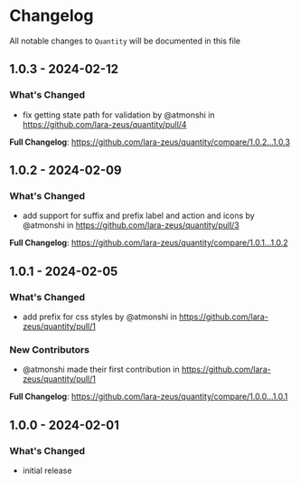 # Changelog

All notable changes to `Quantity` will be documented in this file

## 1.0.3 - 2024-02-12

### What's Changed

* fix getting state path for validation by @atmonshi in https://github.com/lara-zeus/quantity/pull/4

**Full Changelog**: https://github.com/lara-zeus/quantity/compare/1.0.2...1.0.3

## 1.0.2 - 2024-02-09

### What's Changed

* add support for suffix and prefix label and action and icons by @atmonshi in https://github.com/lara-zeus/quantity/pull/3

**Full Changelog**: https://github.com/lara-zeus/quantity/compare/1.0.1...1.0.2

## 1.0.1 - 2024-02-05

### What's Changed

* add prefix for css styles by @atmonshi in https://github.com/lara-zeus/quantity/pull/1

### New Contributors

* @atmonshi made their first contribution in https://github.com/lara-zeus/quantity/pull/1

**Full Changelog**: https://github.com/lara-zeus/quantity/compare/1.0.0...1.0.1

## 1.0.0 - 2024-02-01

### What's Changed

- initial release
